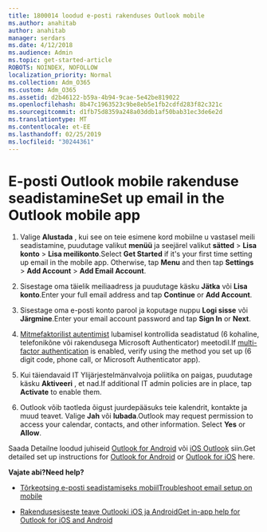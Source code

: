 ```yaml
---
title: 1800014 loodud e-posti rakenduses Outlook mobile
ms.author: anahitab
author: anahitab
manager: serdars
ms.date: 4/12/2018
ms.audience: Admin
ms.topic: get-started-article
ROBOTS: NOINDEX, NOFOLLOW
localization_priority: Normal
ms.collection: Adm_O365
ms.custom: Adm_O365
ms.assetid: d2b46122-b59a-4b94-9cae-5e42be819022
ms.openlocfilehash: 8b47c1963523c9be8eb5e1fb2cdfd283f82c321c
ms.sourcegitcommit: d1fb75d8359a248a03ddb1af50bab31ec3de6e2d
ms.translationtype: MT
ms.contentlocale: et-EE
ms.lasthandoff: 02/25/2019
ms.locfileid: "30244361"
---
```

# <a name="set-up-email-in-the-outlook-mobile-app"></a><span data-ttu-id="72c2d-102">E-posti Outlook mobile rakenduse seadistamine</span><span class="sxs-lookup"><span data-stu-id="72c2d-102">Set up email in the Outlook mobile app</span></span>

1. <span data-ttu-id="72c2d-p101">Valige **Alustada** , kui see on teie esimene kord mobiilne u vastasel meili seadistamine, puudutage valikut **menüü** ja seejärel valikut **sätted** \> **Lisa konto** \> **Lisa meilikonto**.</span><span class="sxs-lookup"><span data-stu-id="72c2d-p101">Select **Get Started** if it's your first time setting up email in the mobile app. Otherwise, tap **Menu** and then tap **Settings** \> **Add Account** \> **Add Email Account**.</span></span> 
    
2. <span data-ttu-id="72c2d-105">Sisestage oma täielik meiliaadress ja puudutage käsku **Jätka** või **Lisa konto**.</span><span class="sxs-lookup"><span data-stu-id="72c2d-105">Enter your full email address and tap **Continue** or **Add Account**.</span></span>
    
3. <span data-ttu-id="72c2d-106">Sisestage oma e-posti konto parool ja koputage nuppu **Logi sisse** või **Järgmine**.</span><span class="sxs-lookup"><span data-stu-id="72c2d-106">Enter your email account password and tap **Sign In** or **Next**.</span></span> 
    
4. <span data-ttu-id="72c2d-107">[Mitmefaktorilist autentimist](https://support.office.com/article/8f0454b2-f51a-4d9c-bcde-2c48e41621c6.aspx) lubamisel kontrollida seadistatud (6 kohaline, telefonikõne või rakendusega Microsoft Authenticator) meetodil.</span><span class="sxs-lookup"><span data-stu-id="72c2d-107">If [multi-factor authentication](https://support.office.com/article/8f0454b2-f51a-4d9c-bcde-2c48e41621c6.aspx) is enabled, verify using the method you set up (6 digit code, phone call, or Microsoft Authenticator app).</span></span> 
    
5. <span data-ttu-id="72c2d-108">Kui täiendavaid IT Ylijärjestelmänvalvoja poliitika on paigas, puudutage käsku **Aktiveeri** , et nad.</span><span class="sxs-lookup"><span data-stu-id="72c2d-108">If additional IT admin policies are in place, tap **Activate** to enable them.</span></span> 
    
6. <span data-ttu-id="72c2d-p102">Outlook võib taotleda õigust juurdepääsuks teie kalendrit, kontakte ja muud teavet. Valige **Jah** või **lubada**.</span><span class="sxs-lookup"><span data-stu-id="72c2d-p102">Outlook may request permission to access your calendar, contacts, and other information. Select **Yes** or **Allow**.</span></span> 
    
<span data-ttu-id="72c2d-111">Saada Detailne loodud juhiseid [Outlook for Android](https://support.office.com/article/886db551-8dfa-4fd5-b835-f8e532091872.aspx) või [iOS Outlook](https://support.office.com/article/b2de2161-cc1d-49ef-9ef9-81acd1c8e234.aspx) siin.</span><span class="sxs-lookup"><span data-stu-id="72c2d-111">Get detailed set up instructions for [Outlook for Android](https://support.office.com/article/886db551-8dfa-4fd5-b835-f8e532091872.aspx) or [Outlook for iOS](https://support.office.com/article/b2de2161-cc1d-49ef-9ef9-81acd1c8e234.aspx) here.</span></span> 
  
 <span data-ttu-id="72c2d-112">**Vajate abi?**</span><span class="sxs-lookup"><span data-stu-id="72c2d-112">**Need help?**</span></span>
  
- [<span data-ttu-id="72c2d-113">Tõrkeotsing e-posti seadistamiseks mobiil</span><span class="sxs-lookup"><span data-stu-id="72c2d-113">Troubleshoot email setup on mobile</span></span>](https://support.office.com/article/a264ef01-9c88-48fb-9285-7017e4f31f02.aspx)
    
- [<span data-ttu-id="72c2d-114">Rakendusesiseste teave Outlooki iOS ja Android</span><span class="sxs-lookup"><span data-stu-id="72c2d-114">Get in-app help for Outlook for iOS and Android</span></span>](https://support.office.com/article/218a22d1-9fa5-4889-b689-de1c63493243.aspx#ID0EAABAAA=Contact_Support)
    

